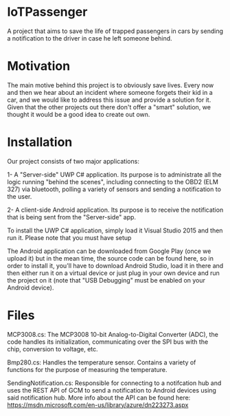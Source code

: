 # IoTPassenger
A project that aims to save the life of trapped passengers in cars by sending a notification to the driver in case he left someone behind.

# Motivation

The main motive behind this project is to obviously save lives. Every now and then we hear about an incident where someone forgets their kid in a car, and we would like to address this issue and provide a solution for it. Given that the other projects out there don't offer a "smart" solution, we thought it would be a good idea to create out own.

# Installation

Our project consists of two major applications:

1- A "Server-side" UWP C# application. Its purpose is to administrate all the logic running "behind the scenes", including connecting to the OBD2 (ELM 327) via bluetooth, polling a variety of sensors and sending a notification to the user. 

2- A client-side Android application. Its purpose is to receive the notification that is being sent from the "Server-side" app.

To install the UWP C# application, simply load it Visual Studio 2015 and then run it. Please note that you must have setup  

The Android application can be downloaded from Google Play (once we upload it) but in the mean time, the source code can be found here, so in order to install it, you'll have to download Android Studio, load it in there and then either run it on a virtual device or just plug in your own device and run the project on it (note that "USB Debugging" must be enabled on your Android device).

# Files

MCP3008.cs: The MCP3008 10-bit Analog-to-Digital Converter (ADC), the code handles its initialization, communicating over the SPI bus with the chip, conversion to voltage, etc.

Bmp280.cs: Handles the temperature sensor. Contains a variety of functions for the purpose of measuring the temperature.

SendingNotification.cs: Responsible for connecting to a notifcation hub and uses the REST API of GCM to send a notification to Android devices using said notification hub. More info about the API can be found here: https://msdn.microsoft.com/en-us/library/azure/dn223273.aspx



